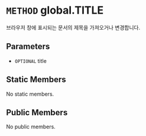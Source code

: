 # `METHOD` global.TITLE
브라우저 창에 표시되는 문서의 제목을 가져오거나 변경합니다.

## Parameters
* `OPTIONAL` title 

## Static Members
No static members.

## Public Members
No public members.
